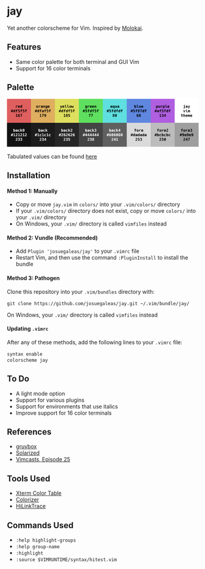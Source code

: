 # jay
Yet another colorscheme for Vim. Inspired by [Molokai](https://github.com/tomasr/molokai).

## Features
- Same color palette for both terminal and GUI Vim
- Support for 16 color terminals

## Palette
![Palette](./images/palette.png?raw=true)

Tabulated values can be found [here](./palette.md)

## Installation
#### Method 1: Manually
- Copy or move `jay.vim` in `colors/` into your `.vim/colors/` directory
- If your `.vim/colors/` directory does not exist, copy or move `colors/` into your `.vim/` directory
- On Windows, your `.vim/` directory is called `vimfiles` instead

#### Method 2: Vundle (Recommended)
- Add `Plugin 'josuegaleas/jay'` to your `.vimrc` file
- Restart Vim, and then use the command `:PluginInstall` to install the bundle

#### Method 3: Pathogen
Clone this repository into your `.vim/bundles` directory with:
```
git clone https://github.com/josuegaleas/jay.git ~/.vim/bundle/jay/
```
On Windows, your `.vim/` directory is called `vimfiles` instead

#### Updating `.vimrc`
After any of these methods, add the following lines to your `.vimrc` file:
```
syntax enable
colorscheme jay
```

## To Do
- A light mode option
- Support for various plugins
- Support for environments that use italics
- Improve support for 16 color terminals

## References
- [gruvbox](https://github.com/morhetz/gruvbox)
- [Solarized](https://github.com/altercation/vim-colors-solarized)
- [Vimcasts, Episode 25](http://vimcasts.org/episodes/creating-colorschemes-for-vim/)

## Tools Used
- [Xterm Color Table](https://github.com/guns/xterm-color-table.vim)
- [Colorizer](https://github.com/chrisbra/Colorizer)
- [HiLinkTrace](https://github.com/gerw/vim-HiLinkTrace)

## Commands Used
- `:help highlight-groups`
- `:help group-name`
- `:highlight`
- `:source $VIMRUNTIME/syntax/hitest.vim`
